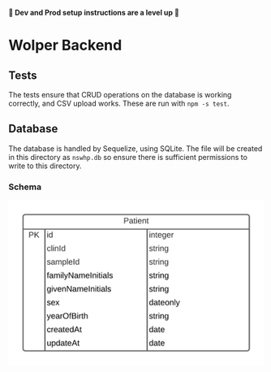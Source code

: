 **🛑 Dev and Prod setup instructions are a level up 🛑**
# Wolper Backend

## Tests
The tests ensure that CRUD operations on the database is working correctly, and CSV upload works. These are run with `npm -s test`.

## Database
The database is handled by Sequelize, using SQLite. The file will be created in this directory as `nswhp.db` so ensure there is sufficient permissions to write to this directory.

### Schema
![wolper schema](wolperdb.png)
